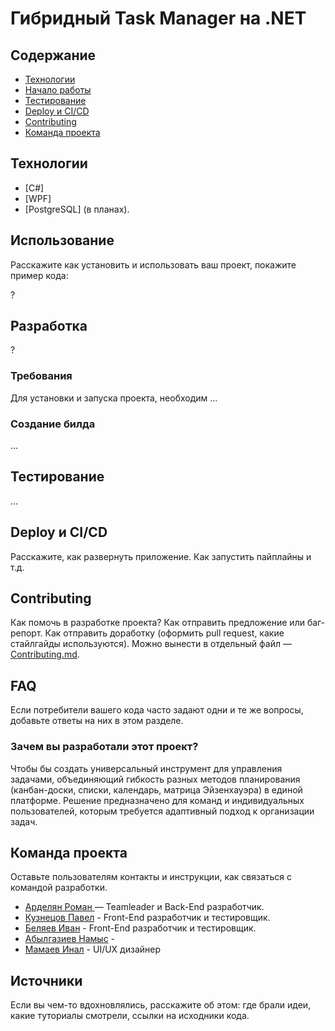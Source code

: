 # Гибридный Task Manager на .NET

## Содержание
- [Технологии](#технологии)
- [Начало работы](#начало-работы)
- [Тестирование](#тестирование)
- [Deploy и CI/CD](#deploy-и-ci/cd)
- [Contributing](#contributing)
- [Команда проекта](#команда-проекта)

## Технологии
- [C#]
- [WPF]
- [PostgreSQL] (в планах).

## Использование
Расскажите как установить и использовать ваш проект, покажите пример кода:

?
## Разработка
?

### Требования
Для установки и запуска проекта, необходим ...

### Создание билда
...
## Тестирование
...
## Deploy и CI/CD
Расскажите, как развернуть приложение. Как запустить пайплайны и т.д.

## Contributing
Как помочь в разработке проекта? Как отправить предложение или баг-репорт. Как отправить доработку (оформить pull request, какие стайлгайды используются). Можно вынести в отдельный файл — [Contributing.md](./CONTRIBUTING.md).

## FAQ 
Если потребители вашего кода часто задают одни и те же вопросы, добавьте ответы на них в этом разделе.

### Зачем вы разработали этот проект?
Чтобы бы создать универсальный инструмент для управления задачами, объединяющий гибкость разных методов планирования (канбан-доски, списки, календарь, матрица Эйзенхауэра) в единой платформе. Решение предназначено для команд и индивидуальных пользователей, которым требуется адаптивный подход к организации задач.



## Команда проекта
Оставьте пользователям контакты и инструкции, как связаться с командой разработки.

- [Арделян Роман ](https://github.com/MadeiveTheMagician) — Teamleader и Back-End разработчик.
- [Кузнецов Павел](https://github.com/SVARGus) - Front-End разработчик и тестировщик.
- [Беляев Иван](https://github.com/Ivan255Mhz) - Front-End разработчик и тестировщик.
- [Абылгазиев Намыс]() -
- [Мамаев Инал](https://github.com/Inalmamay) - UI/UX дизайнер
## Источники
Если вы чем-то вдохновлялись, расскажите об этом: где брали идеи, какие туториалы смотрели, ссылки на исходники кода. 
